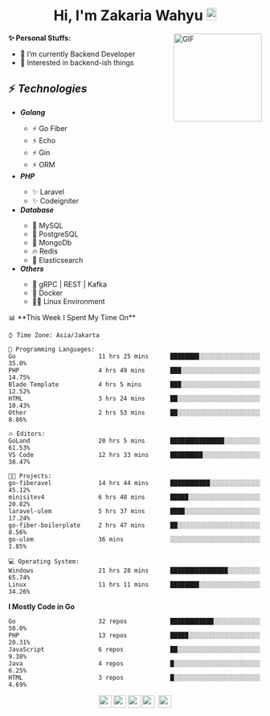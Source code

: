 <h1 align="center">Hi, I'm Zakaria Wahyu <img src="https://github.com/TheDudeThatCode/TheDudeThatCode/blob/master/Assets/Hi.gif" width="20px" height="25px"></h1>

<img align="right" alt="GIF" height="175px" src="https://www.nayakapratama.co.id/wp-content/uploads/2019/07/Website-Maintenance.gif" />

**✨ Personal Stuffs:**
- 🔭 I’m currently Backend Developer
- 🌱 Interested in backend-ish things

<h2>⚡ <i>Technologies</i></h2>
<ul>
<li><strong><i>Golang</i></strong></li>
  <ul>
    <li>⚡ Go Fiber</li>
    <li>⚡ Echo</li>
    <li>⚡ Gin</li>
    <li>⚡ ORM</li>
  </ul>
<li><strong><i>PHP</i></strong></li>
  <ul>
    <li>✨ Laravel</li>
    <li>✨ Codeigniter</li>
  </ul>
<li><strong><i>Database</i></strong></li>
  <ul>
    <li>🐬 MySQL</li>
    <li>🐘 PostgreSQL</li>
    <li>🍃 MongoDb</li>
    <li>🔥 Redis</li>
    <li>🔎 Elasticsearch</li>
  </ul>
  <li><strong><i>Others</i></strong></li>
  <ul>
    <li>💫 gRPC | REST | Kafka</li>
    <li>🐳 Docker</li>
    <li>👨‍💻 Linux Environment</li>
  </ul>
</ul>
<!--START_SECTION:waka-->
📊 **This Week I Spent My Time On** 

```text
⌚︎ Time Zone: Asia/Jakarta

💬 Programming Languages: 
Go                       11 hrs 25 mins      ████████░░░░░░░░░░░░░░░░░   35.0% 
PHP                      4 hrs 49 mins       ███░░░░░░░░░░░░░░░░░░░░░░   14.75% 
Blade Template           4 hrs 5 mins        ███░░░░░░░░░░░░░░░░░░░░░░   12.52% 
HTML                     3 hrs 24 mins       ██░░░░░░░░░░░░░░░░░░░░░░░   10.43% 
Other                    2 hrs 53 mins       ██░░░░░░░░░░░░░░░░░░░░░░░   8.86%

🔥 Editors: 
GoLand                   20 hrs 5 mins       ███████████████░░░░░░░░░░   61.53% 
VS Code                  12 hrs 33 mins      █████████░░░░░░░░░░░░░░░░   38.47%

🐱‍💻 Projects: 
go-fiberavel             14 hrs 44 mins      ███████████░░░░░░░░░░░░░░   45.12% 
minisitev4               6 hrs 48 mins       █████░░░░░░░░░░░░░░░░░░░░   20.82% 
laravel-ulem             5 hrs 37 mins       ████░░░░░░░░░░░░░░░░░░░░░   17.24% 
go-fiber-boilerplate     2 hrs 47 mins       ██░░░░░░░░░░░░░░░░░░░░░░░   8.56% 
go-ulem                  36 mins             ░░░░░░░░░░░░░░░░░░░░░░░░░   1.85%

💻 Operating System: 
Windows                  21 hrs 28 mins      ████████████████░░░░░░░░░   65.74% 
Linux                    11 hrs 11 mins      ████████░░░░░░░░░░░░░░░░░   34.26%

```

**I Mostly Code in Go** 

```text
Go                       32 repos            ████████████░░░░░░░░░░░░░   50.0% 
PHP                      13 repos            █████░░░░░░░░░░░░░░░░░░░░   20.31% 
JavaScript               6 repos             ██░░░░░░░░░░░░░░░░░░░░░░░   9.38% 
Java                     4 repos             █░░░░░░░░░░░░░░░░░░░░░░░░   6.25% 
HTML                     3 repos             █░░░░░░░░░░░░░░░░░░░░░░░░   4.69%

```



<!--END_SECTION:waka-->

<p align="center">
<a href="https://www.linkedin.com/in/zakariawahyu" target="_blank"><img src="https://img.shields.io/badge/linkedin-%230077B5.svg?&style=for-the-badge&logo=linkedin&logoColor=white" height=25></a>
<a href="https://medium.com/@zakariawahyu" target="_blank"><img src="https://img.shields.io/badge/Medium-12100E?style=for-the-badge&logo=medium&logoColor=white" height=25></a>
<a href="https://medium.com/@zakariawahyu" target="_blank"><img src="https://img.shields.io/badge/Portfolio-2300843e?style=for-the-badge&logo=About.me&logoColor=white" height=25></a>
<a href="https://www.twitter.com/_zakariawahyu" target="_blank"><img src="https://img.shields.io/badge/twitter-%231DA1F2.svg?&style=for-the-badge&logo=twitter&logoColor=white" height=25></a> 
<a href="https://www.instagram.com/_zakariawahyu" target="_blank"><img src="https://img.shields.io/badge/instagram-%23E4405F.svg?&style=for-the-badge&logo=instagram&logoColor=white" height=25></a>
